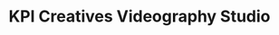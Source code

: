 ---
title: "KPI Creatives Videography Studio"
url: /new-york/kpi-creatives-videography-studio/
shop: video
---